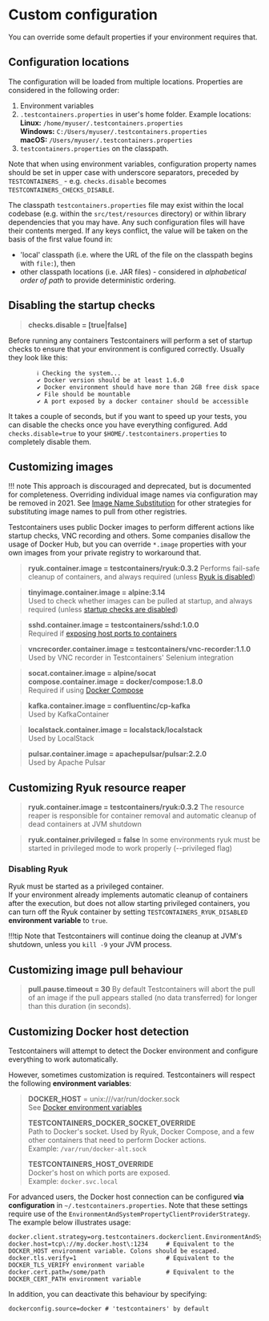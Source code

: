 # Custom configuration

You can override some default properties if your environment requires that.

## Configuration locations
The configuration will be loaded from multiple locations. Properties are considered in the following order:

1. Environment variables
2. `.testcontainers.properties` in user's home folder. Example locations:  
**Linux:** `/home/myuser/.testcontainers.properties`  
**Windows:** `C:/Users/myuser/.testcontainers.properties`  
**macOS:** `/Users/myuser/.testcontainers.properties`
3. `testcontainers.properties` on the classpath.

Note that when using environment variables, configuration property names should be set in upper 
case with underscore separators, preceded by `TESTCONTAINERS_` - e.g. `checks.disable` becomes 
`TESTCONTAINERS_CHECKS_DISABLE`.

The classpath `testcontainers.properties` file may exist within the local codebase (e.g. within the `src/test/resources` directory) or within library dependencies that you may have. 
Any such configuration files will have their contents merged.
If any keys conflict, the value will be taken on the basis of the first value found in:

* 'local' classpath (i.e. where the URL of the file on the classpath begins with `file:`), then
* other classpath locations (i.e. JAR files) - considered in _alphabetical order of path_  to provide deterministic ordering.

## Disabling the startup checks
> **checks.disable = [true|false]**

Before running any containers Testcontainers will perform a set of startup checks to ensure that your environment is configured correctly. Usually they look like this:
```
        ℹ︎ Checking the system...
        ✔ Docker version should be at least 1.6.0
        ✔ Docker environment should have more than 2GB free disk space
        ✔ File should be mountable
        ✔ A port exposed by a docker container should be accessible
```
It takes a couple of seconds, but if you want to speed up your tests, you can disable the checks once you have everything configured. Add `checks.disable=true` to your `$HOME/.testcontainers.properties` to completely disable them.

## Customizing images

!!! note
    This approach is discouraged and deprecated, but is documented for completeness.
    Overriding individual image names via configuration may be removed in 2021.
    See [Image Name Substitution](./image_name_substitution.md) for other strategies for substituting image names to pull from other registries.


Testcontainers uses public Docker images to perform different actions like startup checks, VNC recording and others. 
Some companies disallow the usage of Docker Hub, but you can override `*.image` properties with your own images from your private registry to workaround that.

> **ryuk.container.image = testcontainers/ryuk:0.3.2**
> Performs fail-safe cleanup of containers, and always required (unless [Ryuk is disabled](#disabling-ryuk))

> **tinyimage.container.image = alpine:3.14**  
> Used to check whether images can be pulled at startup, and always required (unless [startup checks are disabled](#disabling-the-startup-checks))

> **sshd.container.image = testcontainers/sshd:1.0.0**  
> Required if [exposing host ports to containers](./networking.md#exposing-host-ports-to-the-container)

> **vncrecorder.container.image = testcontainers/vnc-recorder:1.1.0**
> Used by VNC recorder in Testcontainers' Selenium integration

> **socat.container.image = alpine/socat**  
> **compose.container.image = docker/compose:1.8.0**  
> Required if using [Docker Compose](../modules/docker_compose.md)

> **kafka.container.image = confluentinc/cp-kafka**  
> Used by KafkaContainer 

> **localstack.container.image = localstack/localstack**  
> Used by LocalStack

> **pulsar.container.image = apachepulsar/pulsar:2.2.0**  
> Used by Apache Pulsar

## Customizing Ryuk resource reaper

> **ryuk.container.image = testcontainers/ryuk:0.3.2**
> The resource reaper is responsible for container removal and automatic cleanup of dead containers at JVM shutdown

> **ryuk.container.privileged = false**
> In some environments ryuk must be started in privileged mode to work properly (--privileged flag)

### Disabling Ryuk
Ryuk must be started as a privileged container.  
If your environment already implements automatic cleanup of containers after the execution,
but does not allow starting privileged containers, you can turn off the Ryuk container by setting
`TESTCONTAINERS_RYUK_DISABLED` **environment variable** to `true`.

!!!tip
    Note that Testcontainers will continue doing the cleanup at JVM's shutdown, unless you `kill -9` your JVM process.

## Customizing image pull behaviour

> **pull.pause.timeout = 30**
> By default Testcontainers will abort the pull of an image if the pull appears stalled (no data transferred) for longer than this duration (in seconds).

## Customizing Docker host detection

Testcontainers will attempt to detect the Docker environment and configure everything to work automatically.

However, sometimes customization is required. Testcontainers will respect the following **environment variables**:

> **DOCKER_HOST** = unix:///var/run/docker.sock  
> See [Docker environment variables](https://docs.docker.com/engine/reference/commandline/cli/#environment-variables)
>
> **TESTCONTAINERS_DOCKER_SOCKET_OVERRIDE**  
> Path to Docker's socket. Used by Ryuk, Docker Compose, and a few other containers that need to perform Docker actions.  
> Example: `/var/run/docker-alt.sock`
> 
> **TESTCONTAINERS_HOST_OVERRIDE**  
> Docker's host on which ports are exposed.  
> Example: `docker.svc.local`

For advanced users, the Docker host connection can be configured **via configuration** in `~/.testcontainers.properties`.
Note that these settings require use of the `EnvironmentAndSystemPropertyClientProviderStrategy`. The example below 
illustrates usage:

```properties
docker.client.strategy=org.testcontainers.dockerclient.EnvironmentAndSystemPropertyClientProviderStrategy
docker.host=tcp\://my.docker.host\:1234     # Equivalent to the DOCKER_HOST environment variable. Colons should be escaped.
docker.tls.verify=1                         # Equivalent to the DOCKER_TLS_VERIFY environment variable
docker.cert.path=/some/path                 # Equivalent to the DOCKER_CERT_PATH environment variable
```
In addition, you can deactivate this behaviour by specifying:
```properties
dockerconfig.source=docker # 'testcontainers' by default
```
